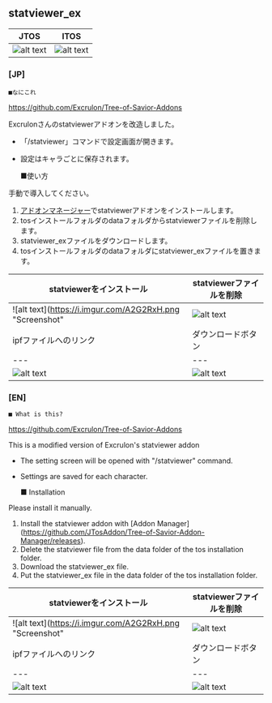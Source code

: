 statviewer_ex
--
|JTOS|ITOS|
|---|---|
|![alt text](https://i.imgur.com/GUGVBwD.jpg "JP Screenshot")|![alt text](https://i.imgur.com/RxO3iUK.jpg "Screenshot")|

### [JP]

	■なにこれ

https://github.com/Excrulon/Tree-of-Savior-Addons

Excrulonさんのstatviewerアドオンを改造しました。  
* 「/statviewer」コマンドで設定画面が開きます。  
* 設定はキャラごとに保存されます。  


	■使い方

手動で導入してください。  
1. [アドオンマネージャー](https://github.com/JTosAddon/Tree-of-Savior-Addon-Manager/releases)でstatviewerアドオンをインストールします。  
2. tosインストールフォルダのdataフォルダからstatviewerファイルを削除します。  
3. statviewer_exファイルをダウンロードします。  
4. tosインストールフォルダのdataフォルダにstatviewer_exファイルを置きます。  

|statviewerをインストール|statviewerファイルを削除|
|---|---|
|![alt text](https://i.imgur.com/A2G2RxH.png "Screenshot"|![alt text](https://i.imgur.com/JpbjkVu.png "Screenshot")|
|ipfファイルへのリンク|ダウンロードボタン|statviewer_exファイルを置く|
|---|---|---|
|![alt text](http://i.imgur.com/47GQydQ.png "Screenshot")|![alt text](http://i.imgur.com/QlvrsVv.png "Screenshot")||![alt text](https://i.imgur.com/sUeZXLH.png "Screenshot")


### [EN]

	■ What is this?

https://github.com/Excrulon/Tree-of-Savior-Addons

This is a modified version of Excrulon's statviewer addon
* The setting screen will be opened with "/statviewer" command.
* Settings are saved for each character.

	■ Installation

Please install it manually.  
1. Install the statviewer addon with [Addon Manager] (https://github.com/JTosAddon/Tree-of-Savior-Addon-Manager/releases).  
2. Delete the statviewer file from the data folder of the tos installation folder.  
3. Download the statviewer_ex file.  
4. Put the statviewer_ex file in the data folder of the tos installation folder.  

|statviewerをインストール|statviewerファイルを削除|
|---|---|
|![alt text](https://i.imgur.com/A2G2RxH.png "Screenshot"|![alt text](https://i.imgur.com/JpbjkVu.png "Screenshot")|
|ipfファイルへのリンク|ダウンロードボタン|statviewer_exファイルを置く|
|---|---|---|
|![alt text](http://i.imgur.com/47GQydQ.png "Screenshot")|![alt text](http://i.imgur.com/QlvrsVv.png "Screenshot")||![alt text](https://i.imgur.com/sUeZXLH.png "Screenshot")
